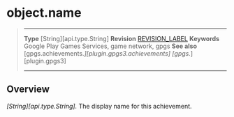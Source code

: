 # object.name

> --------------------- ------------------------------------------------------------------------------------------
> __Type__              [String][api.type.String]
> __Revision__          [REVISION_LABEL](REVISION_URL)
> __Keywords__          Google Play Games Services, game network, gpgs
> __See also__          [gpgs.achievements.*][plugin.gpgs3.achievements]
>                       [gpgs.*][plugin.gpgs3]
> --------------------- ------------------------------------------------------------------------------------------

## Overview

_[String][api.type.String]._ The display name for this achievement.